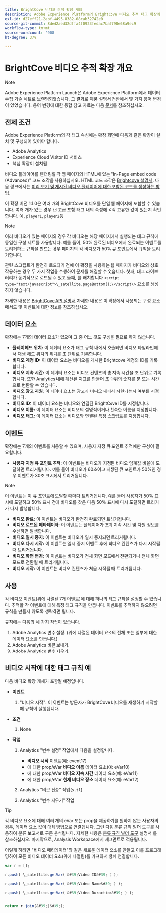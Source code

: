 ```yaml
---
title: BrightCove 비디오 추적 확장 개요
description: Adobe Experience Platform의 BrightCove 비디오 추적 태그 확장에 대해 알아봅니다.
exl-id: d27eff21-2abf-4495-8382-08cab32742e0
source-git-commit: 8ded2aed32dffa4f0923fedac7baf798e68a9ec9
workflow-type: tm+mt
source-wordcount: '908'
ht-degree: 37%

---
```


# BrightCove 비디오 추적 확장 개요

>[!NOTE]
>
>Adobe Experience Platform Launch은 Adobe Experience Platform에서 데이터 수집 기술 세트로 브랜딩되었습니다. 그 결과로 제품 설명서 전반에서 몇 가지 용어 변경이 있었습니다. 용어 변경에 대한 통합 참고 자료는 다음 [문서](../../../term-updates.md)를 참조하십시오.

## 전제 조건

Adobe Experience Platform의 각 태그 속성에는 확장 화면에 다음과 같은 확장이 설치 및 구성되어 있어야 합니다.

* Adobe Analytics
* Experience Cloud Visitor ID 서비스
* 핵심 확장이 설치됨

비디오 플레이어를 렌더링할 각 웹 페이지의 HTML에 있는 &quot;In-Page embed code (Advanced)&quot; 코드 조각을 사용하십시오. HTML 코드 조각은 [Brightcove 설명서](https://studio.support.brightcove.com/publish/choosing-correct-embed-code.html#inpage). 다음 링크에서는 [미리 보기 및 게시된 비디오 플레이어에 대한 포함된 코드를 생성하는 방법](https://studio.support.brightcove.com/players/generating-player-embed-code.html).

이 확장 버전 1.1.0은 여러 개의 BrightCove 비디오를 단일 웹 페이지에 포함할 수 있습니다. 여러 개가 있는 경우 `id` 고급 포함 태그 내의 속성에 각각 고유한 값이 있는지 확인합니다. 예, `player1`, `player2`등

>[!NOTE]
>
>여러 비디오가 있는 페이지의 경우 각 비디오는 해당 페이지에서 실행되는 태그 규칙에 동일한 구성 세트를 사용합니다. 예를 들어, 50% 완료된 비디오에서 완료되는 이벤트를 트리거하는 규칙을 만드는 경우 페이지의 각 비디오가 50% 큐 포인트에서 규칙을 트리거합니다.

관련 스크립트가 완전히 로드되기 전에 이 확장을 사용하는 웹 페이지가 비디오와 상호 작용하는 경우 두 가지 작업을 수행하여 문제를 해결할 수 있습니다. 첫째, 태그 라이브러리가 동기적으로 로드될 수 있고 둘째, 를 배치합니다 `<script type="text/javascript">\_satellite.pageBottom();\</script\>` 요소를 생성하지 않습니다.

자세한 내용은 [BrightCove API 설명서](https://docs.brightcove.com/brightcove-player/1.x/Player.html#vjsplayer) 자세한 내용은 이 확장에서 사용되는 구성 요소 메서드 및 이벤트에 대한 정보를 참조하십시오.

## 데이터 요소

확장에는 7개의 데이터 요소가 있으며 그 중 어느 것도 구성을 필요로 하지 않습니다.

* **플레이헤드 위치:** 이 데이터 요소가 태그 규칙 내에서 호출되면 비디오 타임라인에서 재생 헤드 위치의 위치를 초 단위로 기록합니다.
* **비디오 계정 ID:** 이 데이터 요소는 비디오를 게시한 Brightcove 계정의 ID를 기록합니다.
* **비디오 지속 시간:** 이 데이터 요소는 비디오 컨텐츠의 총 지속 시간을 초 단위로 기록합니다. 또한 Analytics 내에 계산된 지표를 만들어 초 단위의 숫자를 분 또는 시간으로 변환할 수 있습니다.
* **비디오 광고 지원:** 이 데이터 요소는 광고가 비디오 내에서 지원되는지 여부를 지정합니다.
* **비디오 ID:** 이 데이터 요소는 비디오와 연결된 BrightCove ID를 지정합니다.
* **비디오 이름:** 이 데이터 요소는 비디오의 설명적이거나 친숙한 이름을 지정합니다.
* **비디오 태그:** 이 데이터 요소는 비디오와 연결된 특정 스크립트를 지정합니다.

## 이벤트

확장에는 7개의 이벤트를 사용할 수 있으며, 사용자 지정 큐 포인트 추적에만 구성이 필요합니다.

* **사용자 지정 큐 포인트 추적:** 이 이벤트는 비디오가 지정된 비디오 임계값 비율에 도달하면 트리거됩니다. 예를 들어 비디오가 60초이고 지정된 큐 포인트가 50%인 경우 이벤트가 30초 표시에서 트리거됩니다.

>[!NOTE]
>
>이 이벤트는 이 큐 포인트에 도달할 때마다 트리거됩니다. 예를 들어 사용자가 50% 표시에 도달하고 50% 표시 전에 비디오를 찾은 다음 50% 표시에 다시 도달하면 트리거가 다시 발생합니다.

* **비디오 완료:** 이 이벤트는 비디오가 완전히 완료되면 트리거됩니다.
* **비디오 로드된 메타데이터:** 이 이벤트는 플레이어가 초기 지속 시간 및 차원 정보를 수신하면 발생합니다.
* **비디오 일시 중지:** 이 이벤트는 비디오가 일시 중지되면 트리거됩니다.
* **비디오 다시 시작:** 이 이벤트는 일시 중지 이벤트 후에 비디오 컨텐츠가 다시 시작될 때 트리거됩니다.
* **비디오 화면 변경:** 이 이벤트는 비디오가 전체 화면 모드에서 전환되거나 전체 화면 모드로 전환될 때 트리거됩니다.
* **비디오 시작:** 이 이벤트는 비디오 컨텐츠가 처음 시작될 때 트리거됩니다.

## 사용

각 비디오 이벤트(위에 나열된 7개 이벤트)에 대해 하나의 태그 규칙을 설정할 수 있습니다. 추적할 각 이벤트에 대해 특정 태그 규칙을 만듭니다. 이벤트를 추적하지 않으려면 규칙을 만들지 않도록 생략하면 됩니다.

규칙에는 다음의 세 가지 작업이 있습니다.

1. Adobe Analytics 변수 설정. (위에 나열된 데이터 요소의 전체 또는 일부에 대한 데이터 요소를 만듭니다.)
1. Adobe Analytics 비콘 보내기.
1. Adobe Analytics 변수 지우기.

## 비디오 시작에 대한 태그 규칙 예

다음 비디오 확장 개체가 포함될 예정입니다.

* **이벤트**

   1. &quot;비디오 시작&quot;: 이 이벤트는 방문자가 BrightCove 비디오를 재생하기 시작할 때 규칙이 실행됩니다.

* **조건**

   1. None

* **작업**

   1. Analytics &quot;변수 설정&quot; 작업에서 다음을 설정합니다.

      * **비디오 시작** 이벤트(예: event17)
      * 에 대한 prop/eVar **비디오 이름** 데이터 요소(예: eVar10)
      * 에 대한 prop/eVar **비디오 지속 시간** 데이터 요소(예: eVar11)
      * 에 대한 prop/eVar **현재 비디오 장소** 데이터 요소(예: eVar12)
   1. Analytics &quot;비콘 전송&quot; 작업(`s.tl`)
   1. Analytics &quot;변수 지우기&quot; 작업


>[!TIP]
>
>각 비디오 요소에 대해 여러 개의 eVar 또는 prop을 제공하기를 원하지 않는 사용자의 경우, 데이터 요소 값이 대체 방법으로 연결됩니다. 그런 다음 분류 규칙 빌더 도구를 사용하여 분류 보고서로 구문 분석됩니다. 자세한 내용은 [분류 규칙 빌더 도구](https://experienceleague.adobe.com/docs/analytics/components/classifications/classifications-rulebuilder/classification-rule-builder.html) 설명서 를 참조하십시오. 마지막으로, Analysis Workspace에서 세그먼트로 적용됩니다.
>
>이렇게 하려면 &quot;비디오 메타데이터&quot;와 같은 새로운 데이터 요소를 만들고 이를 프로그래밍하여 모든 비디오 데이터 요소(위에 나열됨)를 가져와서 함께 연결합니다.

```javascript
var r = [];

r.push( \_satellite.getVar( &#39;Video ID&#39; ) );

r.push( \_satellite.getVar( &#39;Video Name&#39; ) );

r.push( \_satellite.getVar( &#39;Video Duraction&#39; ) );


return r.join(&#39;|&#39;);
```
